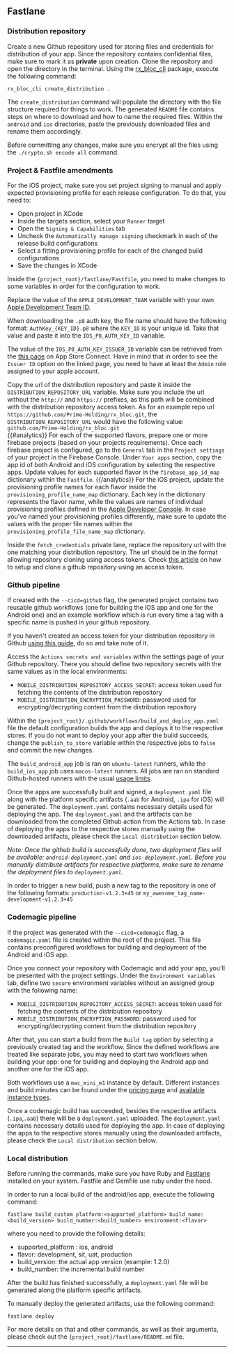 ## Fastlane

### Distribution repository

Create a new Github repository used for storing files and credentials for distribution of your app.
Since the repository contains confidential files, make sure to mark it as __private__ upon creation.
Clone the repository and open the directory in the terminal.
Using the [rx_bloc_cli][rx_bloc_cli_link] package, execute the following command:

```
rx_bloc_cli create_distribution .
```

The `create_distribution` command will populate the directory with the file structure required for things to work.
The generated `README` file contains steps on where to download and how to name the required files.
Within the `android` and `ios` directories, paste the previously downloaded files and rename them accordingly.

Before committing any changes, make sure you encrypt all the files using the `./crypto.sh encode all` command.

### Project & Fastfile amendments

For the iOS project, make sure you set project signing to manual and apply expected provisioning profile for each release configuration.
To do that, you need to:
- Open project in XCode
- Inside the targets section, select your `Runner` target
- Open the `Signing & Capabilities` tab
- Uncheck the `Automatically manage signing` checkmark in each of the release build configurations
- Select a fitting provisioning profile for each of the changed build configurations
- Save the changes in XCode

Inside the `{project_root}/fastlane/Fastfile`, you need to make changes to some variables in order for the configuration to work.

Replace the value of the `APPLE_DEVELOPMENT_TEAM` variable with your own [Apple Development Team ID][apple_development_team_id].

When downloading the `.p8` auth key, the file name should have the following format: `AuthKey_{KEY_ID}.p8` where the `KEY_ID` is your unique id.
Take that value and paste it into the `IOS_P8_AUTH_KEY_ID` variable.

The value of the `IOS_P8_AUTH_KEY_ISSUER_ID` variable can be retrieved from the [this page][apple_issuer_id_details] on App Store Connect.
Have in mind that in order to see the `Issuer ID` option on the linked page, you need to have at least the `Admin` role assigned to your apple account.

Copy the url of the distribution repository and paste it inside the `DISTRIBUTION_REPOSITORY_URL` variable.
Make sure you include the url without the `http://` and `https://` prefixes, as this path will be combined with the distribution repository access token.
As for an example repo url `https://github.com/Prime-Holding/rx_bloc.git`, the `DISTRIBUTION_REPOSITORY_URL` would have the following value: `github.com/Prime-Holding/rx_bloc.git`  
{{#analytics}}
For each of the supported flavors, prepare one or more firebase projects (based on your projects requirements).
Once each firebase project is configured, go to the `General` tab in the `Project settings` of your project in the Firebase Console.
Under `Your apps` section, copy the app id of both Android and iOS configuration by selecting the respective apps.
Update values for each supported flavor in the `firebase_app_id_map` dictionary within the `Fastfile`.
{{/analytics}}
For the iOS project, update the provisioning profile names for each flavor inside the `provisioning_profile_name_map` dictionary.
Each key in the dictionary represents the flavor name, while the values are names of individual provisioning profiles defined in the [Apple Developer Console][apple_provisioning_profiles_list].
In case you've named your provisioning profiles differently, make sure to update the values with the proper file names within the `provisioning_profile_file_name_map` dictionary.

Inside the `fetch_credentials` private lane, replace the repository url with the one matching your distribution repository.
The url should be in the format allowing repository cloning using access tokens.
Check [this article][clone_github_repo_with_access_token] on how to setup and clone a github repository using an access token.

### Github pipeline

If created with the `--cicd=github` flag, the generated project contains two reusable github workflows 
(one for building the iOS app and one for the Android one) and an example workflow which is run every time a tag with a specific name is pushed in your github repository.

If you haven't created an access token for your distribution repository in Github [using this guide][clone_github_repo_with_access_token], do so and take note of it.

Access the `Actions secrets and variables` within the settings page of your Github repository.
There you should define two repository secrets with the same values as in the local environments:
- `MOBILE_DISTRIBUTION_REPOSITORY_ACCESS_SECRET`: access token used for fetching the contents of the distribution repository
- `MOBILE_DISTRIBUTION_ENCRYPTION_PASSWORD`: password used for encrypting/decrypting content from the distribution repository

Within the `{project_root}/.github/workflows/build_and_deploy_app.yaml` file the default configuration builds the app and deploys it to the respective stores.
If you do not want to deploy your app after the build succeeds, change the `publish_to_store` variable within the respective jobs to `false` and commit the new changes.

The `build_android_app` job is ran on `ubuntu-latest` runners, while the `build_ios_app` job uses `macos-latest` runners.
All jobs are ran on standard Github-hosted runners with the usual [usage limits][github_actions_usage_limits].

Once the apps are successfully built and signed, a `deployment.yaml` file along with the platform specific artifacts (`.aab` for Android, `.ipa` for iOS) will be generated.
The `deployment.yaml` contains necessary details used for deploying the app.
The `deployment.yaml` and the artifacts can be downloaded from the completed Github action from the Actions tab.
In case of deploying the apps to the respective stores manually using the downloaded artifacts, please check the `Local distribution` section below.

_Note: Once the github build is successfully done, two deployment files will be available: `android-deployment.yaml` and `ios-deployment.yaml`.
Before you manually distribute artifacts for respective platforms, make sure to rename the deployment files to `deployment.yaml`._

In order to trigger a new build, push a new tag to the repository in one of the following formats:
`production-v1.2.3+45` or `my_awesome_tag_name-development-v1.2.3+45`

### Codemagic pipeline

If the project was generated with the `--cicd=codemagic` flag, a `codemagic.yaml` file is created within the root of the project.
This file contains preconfigured workflows for building and deployment of the Android and iOS app.

Once you connect your repository with Codemagic and add your app, you'll be presented with the project settings.
Under the `Environment variables` tab, define two `secure` environment variables without an assigned group with the following name:
- `MOBILE_DISTRIBUTION_REPOSITORY_ACCESS_SECRET`: access token used for fetching the contents of the distribution repository
- `MOBILE_DISTRIBUTION_ENCRYPTION_PASSWORD`: password used for encrypting/decrypting content from the distribution repository

After that, you can start a build from the `Build tag` option by selecting a previously created tag and the workflow.
Since the defined workflows are treated like separate jobs, you may need to start two workflows when building your app:
one for building and deploying the Android app and another one for the iOS app.

Both workflows use a `mac_mini_m1` instance by default. 
Different instances and build minutes can be found under the [pricing page][codemagic_pricing] and [available instance types][codemagic_instance_types].

Once a codemagic build has succeeded, besides the respective artifacts (`.ipa`,`.aab`) there will be a `deployment.yaml` uploaded.
The `deployment.yaml` contains necessary details used for deploying the app.
In case of deploying the apps to the respective stores manually using the downloaded artifacts, please check the `Local distribution` section below.

### Local distribution

Before running the commands, make sure you have Ruby and [Fastlane][fastlane_link] installed on your system.
Fastfile and Gemfile use ruby under the hood.

In order to run a local build of the android/ios app, execute the following command:

```
fastlane build_custom platform:<supported_platform> build_name:<build_version> build_number:<build_number> environment:<flavor>
```

where you need to provide the following details:
- supported_platform : ios, android
- flavor: development, sit, uat, production
- build_version: the actual app version (example: 1.2.0)
- build_number: the incremental build number

After the build has finished successfully, a `deployment.yaml` file will be generated along the platform specific artifacts.

To manually deploy the generated artifacts, use the following command:

```
fastlane deploy
```

For more details on that and other commands, as well as their arguments, please check out the `{project_root}/fastlane/README.md` file.

---

[apple_developer_console]: https://developer.apple.com/
[android_developer_console]: https://play.google.com/console/developers
[fastlane_link]: https://docs.fastlane.tools/
[rx_bloc_cli_link]: https://pub.dev/packages/rx_bloc_cli
[ios_auth_key_creation]: https://developer.apple.com/documentation/appstoreconnectapi/creating_api_keys_for_app_store_connect_api
[android_service_key_creation]: https://docs.fastlane.tools/actions/upload_to_play_store/#setup
[google_play_developer_api]: https://console.developers.google.com/apis/api/androidpublisher.googleapis.com/?hl=en
[apple_development_team_id]: https://developer.apple.com/help/account/manage-your-team/locate-your-team-id/
[apple_issuer_id_details]: https://appstoreconnect.apple.com/access/integrations/api
[apple_provisioning_profiles_list]: https://developer.apple.com/account/resources/profiles/list
[clone_github_repo_with_access_token]: https://kettan007.medium.com/how-to-clone-a-git-repository-using-personal-access-token-a-step-by-step-guide-ab7b54d4ef83
[github_actions_usage_limits]: https://docs.github.com/en/actions/learn-github-actions/usage-limits-billing-and-administration#usage-limits
[codemagic_pricing]: https://codemagic.io/pricing/
[codemagic_instance_types]: https://docs.codemagic.io/yaml-basic-configuration/yaml-getting-started/#instance-type
